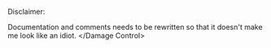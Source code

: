 Disclaimer:

Documentation and comments needs to be rewritten so that it doesn't make me look like an idiot. </Damage Control>
